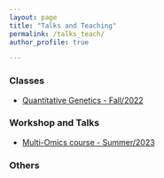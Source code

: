 ```yaml
---
layout: page
title: "Talks and Teaching"
permalink: /talks_teach/
author_profile: true

---
```



### Classes

- [Quantitative Genetics - Fall/2022](talks_teach/QuantGen/index.md)

### Workshop and Talks 

- [Multi-Omics course - Summer/2023](talks_teach/Multi_Omics23/index.md)


### Others


